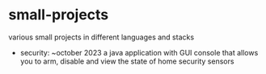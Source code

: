 # small-projects
various small projects in different languages and stacks


- security: ~october 2023
  a java application with GUI console that allows you to arm, disable and view the state of home security sensors

